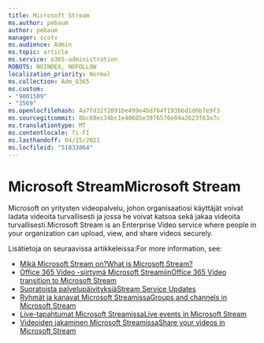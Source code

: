```yaml
---
title: Microsoft Stream
ms.author: pebaum
author: pebaum
manager: scotv
ms.audience: Admin
ms.topic: article
ms.service: o365-administration
ROBOTS: NOINDEX, NOFOLLOW
localization_priority: Normal
ms.collection: Adm_O365
ms.custom:
- "9001509"
- "3569"
ms.openlocfilehash: 4a7fd32f2891be499e4bd764f193b6d1d6b7e9f3
ms.sourcegitcommit: 8bc60ec34bc1e40685e3976576e04a2623f63a7c
ms.translationtype: MT
ms.contentlocale: fi-FI
ms.lasthandoff: 04/15/2021
ms.locfileid: "51833864"
---
```

# <a name="microsoft-stream"></a><span data-ttu-id="61784-102">Microsoft Stream</span><span class="sxs-lookup"><span data-stu-id="61784-102">Microsoft Stream</span></span>

<span data-ttu-id="61784-103">Microsoft on yritysten videopalvelu, johon organisaatiosi käyttäjät voivat ladata videoita turvallisesti ja jossa he voivat katsoa sekä jakaa videoita turvallisesti.</span><span class="sxs-lookup"><span data-stu-id="61784-103">Microsoft Stream is an Enterprise Video service where people in your organization can upload, view, and share videos securely.</span></span> 

<span data-ttu-id="61784-104">Lisätietoja on seuraavissa artikkeleissa:</span><span class="sxs-lookup"><span data-stu-id="61784-104">For more information, see:</span></span>

- [<span data-ttu-id="61784-105">Mikä Microsoft Stream on?</span><span class="sxs-lookup"><span data-stu-id="61784-105">What is Microsoft Stream?</span></span>](https://docs.microsoft.com/stream/overview)
- [<span data-ttu-id="61784-106">Office 365 Video -siirtymä Microsoft Streamiin</span><span class="sxs-lookup"><span data-stu-id="61784-106">Office 365 Video transition to Microsoft Stream</span></span>](https://docs.microsoft.com/stream/migrate-from-office-365)
- [<span data-ttu-id="61784-107">Suoratoista palvelupäivityksiä</span><span class="sxs-lookup"><span data-stu-id="61784-107">Stream Service Updates</span></span>](https://techcommunity.microsoft.com/t5/microsoft-stream-service-updates/bd-p/StreamAnnouncements)
- [<span data-ttu-id="61784-108">Ryhmät ja kanavat Microsoft Streamissa</span><span class="sxs-lookup"><span data-stu-id="61784-108">Groups and channels in Microsoft Stream</span></span>](https://docs.microsoft.com/stream/groups-channels-organization)
- [<span data-ttu-id="61784-109">Live-tapahtumat Microsoft Streamissa</span><span class="sxs-lookup"><span data-stu-id="61784-109">Live events in Microsoft Stream</span></span>](https://docs.microsoft.com/stream/live-event-overview)
- [<span data-ttu-id="61784-110">Videoiden jakaminen Microsoft Streamissa</span><span class="sxs-lookup"><span data-stu-id="61784-110">Share your videos in Microsoft Stream</span></span>](https://docs.microsoft.com/stream/portal-share-video)
